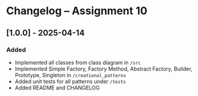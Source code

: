 # Changelog – Assignment 10

## [1.0.0] - 2025-04-14
### Added
- Implemented all classes from class diagram in `/src`
- Implemented Simple Factory, Factory Method, Abstract Factory, Builder, Prototype, Singleton in `/creational_patterns`
- Added unit tests for all patterns under `/tests`
- Added README and CHANGELOG
